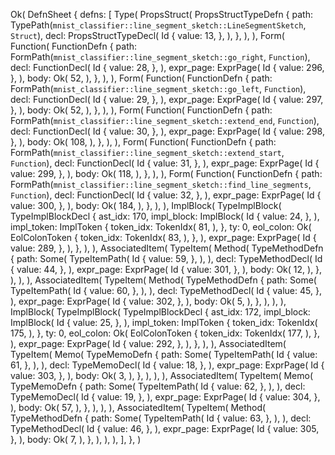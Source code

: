 Ok(
    DefnSheet {
        defns: [
            Type(
                PropsStruct(
                    PropsStructTypeDefn {
                        path: TypePath(`mnist_classifier::line_segment_sketch::LineSegmentSketch`, `Struct`),
                        decl: PropsStructTypeDecl(
                            Id {
                                value: 13,
                            },
                        ),
                    },
                ),
            ),
            Form(
                Function(
                    FunctionDefn {
                        path: FormPath(`mnist_classifier::line_segment_sketch::go_right`, `Function`),
                        decl: FunctionDecl(
                            Id {
                                value: 28,
                            },
                        ),
                        expr_page: ExprPage(
                            Id {
                                value: 296,
                            },
                        ),
                        body: Ok(
                            52,
                        ),
                    },
                ),
            ),
            Form(
                Function(
                    FunctionDefn {
                        path: FormPath(`mnist_classifier::line_segment_sketch::go_left`, `Function`),
                        decl: FunctionDecl(
                            Id {
                                value: 29,
                            },
                        ),
                        expr_page: ExprPage(
                            Id {
                                value: 297,
                            },
                        ),
                        body: Ok(
                            52,
                        ),
                    },
                ),
            ),
            Form(
                Function(
                    FunctionDefn {
                        path: FormPath(`mnist_classifier::line_segment_sketch::extend_end`, `Function`),
                        decl: FunctionDecl(
                            Id {
                                value: 30,
                            },
                        ),
                        expr_page: ExprPage(
                            Id {
                                value: 298,
                            },
                        ),
                        body: Ok(
                            108,
                        ),
                    },
                ),
            ),
            Form(
                Function(
                    FunctionDefn {
                        path: FormPath(`mnist_classifier::line_segment_sketch::extend_start`, `Function`),
                        decl: FunctionDecl(
                            Id {
                                value: 31,
                            },
                        ),
                        expr_page: ExprPage(
                            Id {
                                value: 299,
                            },
                        ),
                        body: Ok(
                            118,
                        ),
                    },
                ),
            ),
            Form(
                Function(
                    FunctionDefn {
                        path: FormPath(`mnist_classifier::line_segment_sketch::find_line_segments`, `Function`),
                        decl: FunctionDecl(
                            Id {
                                value: 32,
                            },
                        ),
                        expr_page: ExprPage(
                            Id {
                                value: 300,
                            },
                        ),
                        body: Ok(
                            184,
                        ),
                    },
                ),
            ),
            ImplBlock(
                TypeImplBlock(
                    TypeImplBlockDecl {
                        ast_idx: 170,
                        impl_block: ImplBlock(
                            Id {
                                value: 24,
                            },
                        ),
                        impl_token: ImplToken {
                            token_idx: TokenIdx(
                                81,
                            ),
                        },
                        ty: 0,
                        eol_colon: Ok(
                            EolColonToken {
                                token_idx: TokenIdx(
                                    83,
                                ),
                            },
                        ),
                        expr_page: ExprPage(
                            Id {
                                value: 289,
                            },
                        ),
                    },
                ),
            ),
            AssociatedItem(
                TypeItem(
                    Method(
                        TypeMethodDefn {
                            path: Some(
                                TypeItemPath(
                                    Id {
                                        value: 59,
                                    },
                                ),
                            ),
                            decl: TypeMethodDecl(
                                Id {
                                    value: 44,
                                },
                            ),
                            expr_page: ExprPage(
                                Id {
                                    value: 301,
                                },
                            ),
                            body: Ok(
                                12,
                            ),
                        },
                    ),
                ),
            ),
            AssociatedItem(
                TypeItem(
                    Method(
                        TypeMethodDefn {
                            path: Some(
                                TypeItemPath(
                                    Id {
                                        value: 60,
                                    },
                                ),
                            ),
                            decl: TypeMethodDecl(
                                Id {
                                    value: 45,
                                },
                            ),
                            expr_page: ExprPage(
                                Id {
                                    value: 302,
                                },
                            ),
                            body: Ok(
                                5,
                            ),
                        },
                    ),
                ),
            ),
            ImplBlock(
                TypeImplBlock(
                    TypeImplBlockDecl {
                        ast_idx: 172,
                        impl_block: ImplBlock(
                            Id {
                                value: 25,
                            },
                        ),
                        impl_token: ImplToken {
                            token_idx: TokenIdx(
                                175,
                            ),
                        },
                        ty: 0,
                        eol_colon: Ok(
                            EolColonToken {
                                token_idx: TokenIdx(
                                    177,
                                ),
                            },
                        ),
                        expr_page: ExprPage(
                            Id {
                                value: 292,
                            },
                        ),
                    },
                ),
            ),
            AssociatedItem(
                TypeItem(
                    Memo(
                        TypeMemoDefn {
                            path: Some(
                                TypeItemPath(
                                    Id {
                                        value: 61,
                                    },
                                ),
                            ),
                            decl: TypeMemoDecl(
                                Id {
                                    value: 18,
                                },
                            ),
                            expr_page: ExprPage(
                                Id {
                                    value: 303,
                                },
                            ),
                            body: Ok(
                                3,
                            ),
                        },
                    ),
                ),
            ),
            AssociatedItem(
                TypeItem(
                    Memo(
                        TypeMemoDefn {
                            path: Some(
                                TypeItemPath(
                                    Id {
                                        value: 62,
                                    },
                                ),
                            ),
                            decl: TypeMemoDecl(
                                Id {
                                    value: 19,
                                },
                            ),
                            expr_page: ExprPage(
                                Id {
                                    value: 304,
                                },
                            ),
                            body: Ok(
                                57,
                            ),
                        },
                    ),
                ),
            ),
            AssociatedItem(
                TypeItem(
                    Method(
                        TypeMethodDefn {
                            path: Some(
                                TypeItemPath(
                                    Id {
                                        value: 63,
                                    },
                                ),
                            ),
                            decl: TypeMethodDecl(
                                Id {
                                    value: 46,
                                },
                            ),
                            expr_page: ExprPage(
                                Id {
                                    value: 305,
                                },
                            ),
                            body: Ok(
                                7,
                            ),
                        },
                    ),
                ),
            ),
        ],
    },
)